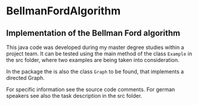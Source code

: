 # BellmanFordAlgorithm

## Implementation of the Bellman Ford algorithm
This java code was developed during my master degree studies within a project team. 
It can be tested using the main method of the class `Example` in the src folder, where two examples are being taken into consideration.

In the package the is also the class `Graph` to be found, that implements a directed Graph.

For specific information see the source code comments. 
For german speakers see also the task description in the src folder.
